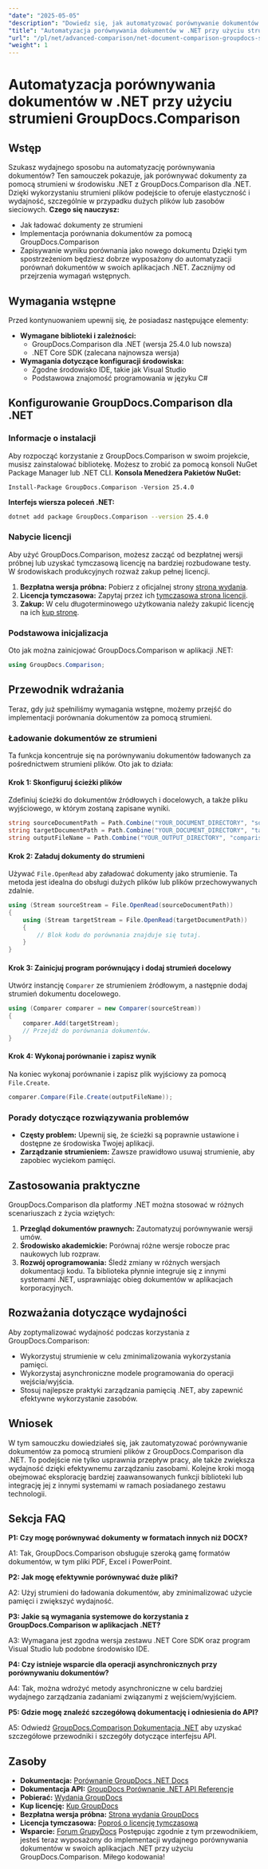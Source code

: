 ```yaml
---
"date": "2025-05-05"
"description": "Dowiedz się, jak automatyzować porównywanie dokumentów za pomocą strumieni dzięki GroupDocs.Comparison dla platformy .NET. Zwiększ wydajność i usprawnij przepływy pracy."
"title": "Automatyzacja porównywania dokumentów w .NET przy użyciu strumieni GroupDocs.Comparison"
"url": "/pl/net/advanced-comparison/net-document-comparison-groupdocs-streams/"
"weight": 1
---
```


# Automatyzacja porównywania dokumentów w .NET przy użyciu strumieni GroupDocs.Comparison
## Wstęp
Szukasz wydajnego sposobu na automatyzację porównywania dokumentów? Ten samouczek pokazuje, jak porównywać dokumenty za pomocą strumieni w środowisku .NET z GroupDocs.Comparison dla .NET. Dzięki wykorzystaniu strumieni plików podejście to oferuje elastyczność i wydajność, szczególnie w przypadku dużych plików lub zasobów sieciowych.
**Czego się nauczysz:**
- Jak ładować dokumenty ze strumieni
- Implementacja porównania dokumentów za pomocą GroupDocs.Comparison
- Zapisywanie wyniku porównania jako nowego dokumentu
Dzięki tym spostrzeżeniom będziesz dobrze wyposażony do automatyzacji porównań dokumentów w swoich aplikacjach .NET. Zacznijmy od przejrzenia wymagań wstępnych.
## Wymagania wstępne
Przed kontynuowaniem upewnij się, że posiadasz następujące elementy:
- **Wymagane biblioteki i zależności:**
  - GroupDocs.Comparison dla .NET (wersja 25.4.0 lub nowsza)
  - .NET Core SDK (zalecana najnowsza wersja)
- **Wymagania dotyczące konfiguracji środowiska:**
  - Zgodne środowisko IDE, takie jak Visual Studio
  - Podstawowa znajomość programowania w języku C#
## Konfigurowanie GroupDocs.Comparison dla .NET
### Informacje o instalacji
Aby rozpocząć korzystanie z GroupDocs.Comparison w swoim projekcie, musisz zainstalować bibliotekę. Możesz to zrobić za pomocą konsoli NuGet Package Manager lub .NET CLI.
**Konsola Menedżera Pakietów NuGet:**
```shell
Install-Package GroupDocs.Comparison -Version 25.4.0
```
**Interfejs wiersza poleceń .NET:**
```bash
dotnet add package GroupDocs.Comparison --version 25.4.0
```
### Nabycie licencji
Aby użyć GroupDocs.Comparison, możesz zacząć od bezpłatnej wersji próbnej lub uzyskać tymczasową licencję na bardziej rozbudowane testy. W środowiskach produkcyjnych rozważ zakup pełnej licencji.
1. **Bezpłatna wersja próbna:** Pobierz z oficjalnej strony [strona wydania](https://releases.groupdocs.com/comparison/net/).
2. **Licencja tymczasowa:** Zapytaj przez ich [tymczasowa strona licencji](https://purchase.groupdocs.com/temporary-license/).
3. **Zakup:** W celu długoterminowego użytkowania należy zakupić licencję na ich [kup stronę](https://purchase.groupdocs.com/buy).
### Podstawowa inicjalizacja
Oto jak można zainicjować GroupDocs.Comparison w aplikacji .NET:
```csharp
using GroupDocs.Comparison;
```
## Przewodnik wdrażania
Teraz, gdy już spełniliśmy wymagania wstępne, możemy przejść do implementacji porównania dokumentów za pomocą strumieni.
### Ładowanie dokumentów ze strumieni
Ta funkcja koncentruje się na porównywaniu dokumentów ładowanych za pośrednictwem strumieni plików. Oto jak to działa:
#### Krok 1: Skonfiguruj ścieżki plików
Zdefiniuj ścieżki do dokumentów źródłowych i docelowych, a także pliku wyjściowego, w którym zostaną zapisane wyniki.
```csharp
string sourceDocumentPath = Path.Combine("YOUR_DOCUMENT_DIRECTORY", "source_document.docx");
string targetDocumentPath = Path.Combine("YOUR_DOCUMENT_DIRECTORY", "target_document.docx");
string outputFileName = Path.Combine("YOUR_OUTPUT_DIRECTORY", "comparison_result.docx");
```
#### Krok 2: Załaduj dokumenty do strumieni
Używać `File.OpenRead` aby załadować dokumenty jako strumienie. Ta metoda jest idealna do obsługi dużych plików lub plików przechowywanych zdalnie.
```csharp
using (Stream sourceStream = File.OpenRead(sourceDocumentPath))
{
    using (Stream targetStream = File.OpenRead(targetDocumentPath))
    {
        // Blok kodu do porównania znajduje się tutaj.
    }
}
```
#### Krok 3: Zainicjuj program porównujący i dodaj strumień docelowy
Utwórz instancję `Comparer` ze strumieniem źródłowym, a następnie dodaj strumień dokumentu docelowego.
```csharp
using (Comparer comparer = new Comparer(sourceStream)) 
{
    comparer.Add(targetStream);
    // Przejdź do porównania dokumentów.
}
```
#### Krok 4: Wykonaj porównanie i zapisz wynik
Na koniec wykonaj porównanie i zapisz plik wyjściowy za pomocą `File.Create`.
```csharp
comparer.Compare(File.Create(outputFileName));
```
### Porady dotyczące rozwiązywania problemów
- **Częsty problem:** Upewnij się, że ścieżki są poprawnie ustawione i dostępne ze środowiska Twojej aplikacji.
- **Zarządzanie strumieniem:** Zawsze prawidłowo usuwaj strumienie, aby zapobiec wyciekom pamięci.
## Zastosowania praktyczne
GroupDocs.Comparison dla platformy .NET można stosować w różnych scenariuszach z życia wziętych:
1. **Przegląd dokumentów prawnych:** Zautomatyzuj porównywanie wersji umów.
2. **Środowisko akademickie:** Porównaj różne wersje robocze prac naukowych lub rozpraw.
3. **Rozwój oprogramowania:** Śledź zmiany w różnych wersjach dokumentacji kodu.
Ta biblioteka płynnie integruje się z innymi systemami .NET, usprawniając obieg dokumentów w aplikacjach korporacyjnych.
## Rozważania dotyczące wydajności
Aby zoptymalizować wydajność podczas korzystania z GroupDocs.Comparison:
- Wykorzystuj strumienie w celu zminimalizowania wykorzystania pamięci.
- Wykorzystaj asynchroniczne modele programowania do operacji wejścia/wyjścia.
- Stosuj najlepsze praktyki zarządzania pamięcią .NET, aby zapewnić efektywne wykorzystanie zasobów.
## Wniosek
W tym samouczku dowiedziałeś się, jak zautomatyzować porównywanie dokumentów za pomocą strumieni plików z GroupDocs.Comparison dla .NET. To podejście nie tylko usprawnia przepływ pracy, ale także zwiększa wydajność dzięki efektywnemu zarządzaniu zasobami.
Kolejne kroki mogą obejmować eksplorację bardziej zaawansowanych funkcji biblioteki lub integrację jej z innymi systemami w ramach posiadanego zestawu technologii.

## Sekcja FAQ

**P1: Czy mogę porównywać dokumenty w formatach innych niż DOCX?**

A1: Tak, GroupDocs.Comparison obsługuje szeroką gamę formatów dokumentów, w tym pliki PDF, Excel i PowerPoint.

**P2: Jak mogę efektywnie porównywać duże pliki?**

A2: Użyj strumieni do ładowania dokumentów, aby zminimalizować użycie pamięci i zwiększyć wydajność.

**P3: Jakie są wymagania systemowe do korzystania z GroupDocs.Comparison w aplikacjach .NET?**

A3: Wymagana jest zgodna wersja zestawu .NET Core SDK oraz program Visual Studio lub podobne środowisko IDE.

**P4: Czy istnieje wsparcie dla operacji asynchronicznych przy porównywaniu dokumentów?**

A4: Tak, można wdrożyć metody asynchroniczne w celu bardziej wydajnego zarządzania zadaniami związanymi z wejściem/wyjściem.

**P5: Gdzie mogę znaleźć szczegółową dokumentację i odniesienia do API?**

A5: Odwiedź [GroupDocs.Comparison Dokumentacja .NET](https://docs.groupdocs.com/comparison/net/) aby uzyskać szczegółowe przewodniki i szczegóły dotyczące interfejsu API.

## Zasoby
- **Dokumentacja:** [Porównanie GroupDocs .NET Docs](https://docs.groupdocs.com/comparison/net/)
- **Dokumentacja API:** [GroupDocs Porównanie .NET API Referencje](https://reference.groupdocs.com/comparison/net/)
- **Pobierać:** [Wydania GroupDocs](https://releases.groupdocs.com/comparison/net/)
- **Kup licencję:** [Kup GroupDocs](https://purchase.groupdocs.com/buy)
- **Bezpłatna wersja próbna:** [Strona wydania GroupDocs](https://releases.groupdocs.com/comparison/net/)
- **Licencja tymczasowa:** [Poproś o licencję tymczasową](https://purchase.groupdocs.com/temporary-license/)
- **Wsparcie:** [Forum GrupyDocs](https://forum.groupdocs.com/c/comparison/)
Postępując zgodnie z tym przewodnikiem, jesteś teraz wyposażony do implementacji wydajnego porównywania dokumentów w swoich aplikacjach .NET przy użyciu GroupDocs.Comparison. Miłego kodowania!